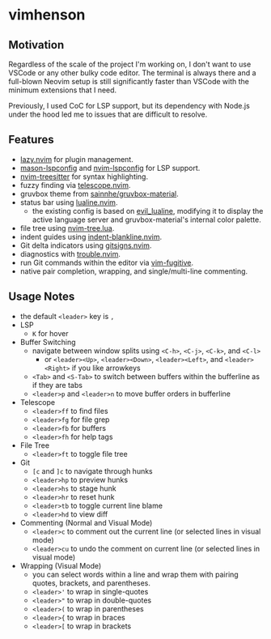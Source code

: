 # vimhenson

## Motivation

Regardless of the scale of the project I'm working on, I don't want to use VSCode or any other bulky code editor. The terminal is always there and a full-blown Neovim setup is still significantly faster than VSCode with the minimum extensions that I need.

Previously, I used CoC for LSP support, but its dependency with Node.js under the hood led me to issues that are difficult to resolve.

## Features

* [lazy.nvim](https://github.com/folke/lazy.nvim) for plugin management.
* [mason-lspconfig](https://github.com/williamboman/mason-lspconfig.nvim) and [nvim-lspconfig](https://github.com/neovim/nvim-lspconfig) for LSP support.
* [nvim-treesitter](https://github.com/nvim-treesitter/nvim-treesitter) for syntax highlighting.
* fuzzy finding via [telescope.nvim](https://github.com/nvim-telescope/telescope.nvim).
* gruvbox theme from [sainnhe/gruvbox-material](https://github.com/sainnhe/gruvbox-material).
* status bar using [lualine.nvim](https://github.com/nvim-lualine/lualine.nvim).
    * the existing config is based on [evil_lualine](https://github.com/nvim-lualine/lualine.nvim/blob/master/examples/evil_lualine.lua), modifying it to display the active language server and gruvbox-material's internal color palette.
* file tree using [nvim-tree.lua](https://github.com/nvim-tree/nvim-tree.lua).
* indent guides using [indent-blankline.nvim](https://github.com/lukas-reineke/indent-blankline.nvim).
* Git delta indicators using [gitsigns.nvim](https://github.com/neoclide/coc.nvim).
* diagnostics with [trouble.nvim](https://github.com/folke/trouble.nvim).
* run Git commands within the editor via [vim-fugitive](https://github.com/tpope/vim-fugitive).
* native pair completion, wrapping, and single/multi-line commenting.

## Usage Notes

* the default `<leader>` key is `,`
* LSP
   * `K` for hover
* Buffer Switching
   * navigate between window splits using `<C-h>`, `<C-j>`, `<C-k>`, and `<C-l>`
      * or `<leader><Up>`, `<leader><Down>`, `<leader><Left>`, and `<leader><Right>` if you like arrowkeys
   * `<Tab>` and `<S-Tab>` to switch between buffers within the bufferline as if they are tabs
   * `<leader>p` and `<leader>n` to move buffer orders in bufferline
* Telescope
   * `<leader>ff` to find files
   * `<leader>fg` for file grep
   * `<leader>fb` for buffers
   * `<leader>fh` for help tags
* File Tree
   * `<leader>ft` to toggle file tree
* Git
   * `[c` and `]c` to navigate through hunks
   * `<leader>hp` to preview hunks
   * `<leader>hs` to stage hunk
   * `<leader>hr` to reset hunk
   * `<leader>tb` to toggle current line blame
   * `<leader>hd` to view diff
* Commenting (Normal and Visual Mode)
   * `<leader>c` to comment out the current line (or selected lines in visual mode)
   * `<leader>cu` to undo the comment on current line (or selected lines in visual mode)
* Wrapping (Visual Mode)
   * you can select words within a line and wrap them with pairing quotes, brackets, and parentheses.
   * `<leader>'` to wrap in single-quotes
   * `<leader>"` to wrap in double-quotes
   * `<leader>(` to wrap in parentheses
   * `<leader>{` to wrap in braces
   * `<leader>[` to wrap in brackets
